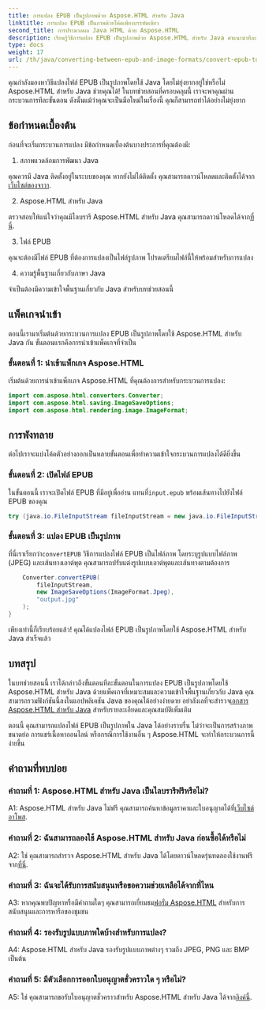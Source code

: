 ```yaml
---
title: การแปลง EPUB เป็นรูปภาพด้วย Aspose.HTML สำหรับ Java
linktitle: การแปลง EPUB เป็นภาพด้วยโค้ดเพียงบรรทัดเดียว
second_title: การประมวลผล Java HTML ด้วย Aspose.HTML
description: เรียนรู้วิธีการแปลง EPUB เป็นรูปภาพด้วย Aspose.HTML สำหรับ Java คำแนะนำทีละขั้นตอนเพื่อการแปลงที่ง่ายดาย
type: docs
weight: 17
url: /th/java/converting-between-epub-and-image-formats/convert-epub-to-image-single-line/
---
```

คุณกำลังมองหาวิธีแปลงไฟล์ EPUB เป็นรูปภาพโดยใช้ Java โดยไม่ยุ่งยากอยู่ใช่หรือไม่ Aspose.HTML สำหรับ Java ช่วยคุณได้! ในบทช่วยสอนที่ครอบคลุมนี้ เราจะพาคุณผ่านกระบวนการทีละขั้นตอน ดังนั้นแม้ว่าคุณจะเป็นมือใหม่ในเรื่องนี้ คุณก็สามารถทำได้อย่างไม่ยุ่งยาก 

## ข้อกำหนดเบื้องต้น

ก่อนที่จะเริ่มกระบวนการแปลง มีข้อกำหนดเบื้องต้นบางประการที่คุณต้องมี:

1. สภาพแวดล้อมการพัฒนา Java

 คุณควรมี Java ติดตั้งอยู่ในระบบของคุณ หากยังไม่ได้ติดตั้ง คุณสามารถดาวน์โหลดและติดตั้งได้จาก[เว็บไซต์ของจาวา](https://www.java.com/en/download/).

2. Aspose.HTML สำหรับ Java

 ตรวจสอบให้แน่ใจว่าคุณมีไลบรารี Aspose.HTML สำหรับ Java คุณสามารถดาวน์โหลดได้จาก[ที่นี่](https://releases.aspose.com/html/java/).

3. ไฟล์ EPUB

คุณจะต้องมีไฟล์ EPUB ที่ต้องการแปลงเป็นไฟล์รูปภาพ โปรดเตรียมไฟล์นี้ให้พร้อมสำหรับการแปลง

4. ความรู้พื้นฐานเกี่ยวกับภาษา Java

จำเป็นต้องมีความเข้าใจพื้นฐานเกี่ยวกับ Java สำหรับบทช่วยสอนนี้

## แพ็คเกจนำเข้า

ตอนนี้เรามาเริ่มต้นด้วยกระบวนการแปลง EPUB เป็นรูปภาพโดยใช้ Aspose.HTML สำหรับ Java กัน ขั้นตอนแรกคือการนำเข้าแพ็คเกจที่จำเป็น

### ขั้นตอนที่ 1: นำเข้าแพ็กเกจ Aspose.HTML

เริ่มต้นด้วยการนำเข้าแพ็กเกจ Aspose.HTML ที่คุณต้องการสำหรับกระบวนการแปลง:

```java
import com.aspose.html.converters.Converter;
import com.aspose.html.saving.ImageSaveOptions;
import com.aspose.html.rendering.image.ImageFormat;
```

## การพังทลาย

ต่อไปเราจะแบ่งโค้ดตัวอย่างออกเป็นหลายขั้นตอนเพื่อทำความเข้าใจกระบวนการแปลงได้ดียิ่งขึ้น

### ขั้นตอนที่ 2: เปิดไฟล์ EPUB

 ในขั้นตอนนี้ เราจะเปิดไฟล์ EPUB ที่มีอยู่เพื่ออ่าน แทนที่`input.epub` พร้อมเส้นทางไปยังไฟล์ EPUB ของคุณ

```java
try (java.io.FileInputStream fileInputStream = new java.io.FileInputStream("input.epub")) {
```

### ขั้นตอนที่ 3: แปลง EPUB เป็นรูปภาพ

 ที่นี่เราเรียกว่า`convertEPUB` วิธีการแปลงไฟล์ EPUB เป็นไฟล์ภาพ โดยระบุรูปแบบไฟล์ภาพ (JPEG) และเส้นทางเอาต์พุต คุณสามารถปรับแต่งรูปแบบเอาต์พุตและเส้นทางตามต้องการ

```java
    Converter.convertEPUB(
        fileInputStream,
        new ImageSaveOptions(ImageFormat.Jpeg),
        "output.jpg"
    );
}
```

เพียงเท่านี้ก็เรียบร้อยแล้ว! คุณได้แปลงไฟล์ EPUB เป็นรูปภาพโดยใช้ Aspose.HTML สำหรับ Java สำเร็จแล้ว

## บทสรุป

ในบทช่วยสอนนี้ เราได้กล่าวถึงขั้นตอนทีละขั้นตอนในการแปลง EPUB เป็นรูปภาพโดยใช้ Aspose.HTML สำหรับ Java ด้วยแพ็คเกจที่เหมาะสมและความเข้าใจพื้นฐานเกี่ยวกับ Java คุณสามารถรวมฟังก์ชันนี้ลงในแอปพลิเคชัน Java ของคุณได้อย่างง่ายดาย อย่าลังเลที่จะสำรวจ[เอกสาร Aspose.HTML สำหรับ Java](https://reference.aspose.com/html/java/) สำหรับรายละเอียดและคุณสมบัติเพิ่มเติม

ตอนนี้ คุณสามารถแปลงไฟล์ EPUB เป็นรูปภาพใน Java ได้อย่างราบรื่น ไม่ว่าจะเป็นการสร้างภาพขนาดย่อ การแชร์เนื้อหาออนไลน์ หรือกรณีการใช้งานอื่น ๆ Aspose.HTML จะทำให้กระบวนการนี้ง่ายขึ้น

## คำถามที่พบบ่อย

### คำถามที่ 1: Aspose.HTML สำหรับ Java เป็นไลบรารีฟรีหรือไม่?

 A1: Aspose.HTML สำหรับ Java ไม่ฟรี คุณสามารถค้นหาข้อมูลราคาและใบอนุญาตได้ที่[เว็บไซต์อาโพส](https://purchase.aspose.com/buy).

### คำถามที่ 2: ฉันสามารถลองใช้ Aspose.HTML สำหรับ Java ก่อนซื้อได้หรือไม่

 A2: ใช่ คุณสามารถสำรวจ Aspose.HTML สำหรับ Java ได้โดยดาวน์โหลดรุ่นทดลองใช้งานฟรีจาก[ที่นี่](https://releases.aspose.com/html/java).

### คำถามที่ 3: ฉันจะได้รับการสนับสนุนหรือขอความช่วยเหลือได้จากที่ไหน

 A3: หากคุณพบปัญหาหรือมีคำถามใดๆ คุณสามารถเยี่ยมชม[ฟอรั่ม Aspose.HTML](https://forum.aspose.com/) สำหรับการสนับสนุนและการหารือของชุมชน

### คำถามที่ 4: รองรับรูปแบบภาพใดบ้างสำหรับการแปลง?

A4: Aspose.HTML สำหรับ Java รองรับรูปแบบภาพต่างๆ รวมถึง JPEG, PNG และ BMP เป็นต้น

### คำถามที่ 5: มีตัวเลือกการออกใบอนุญาตชั่วคราวใด ๆ หรือไม่?

 A5: ใช่ คุณสามารถขอรับใบอนุญาตชั่วคราวสำหรับ Aspose.HTML สำหรับ Java ได้จาก[ลิงค์นี้](https://purchase.aspose.com/temporary-license/).